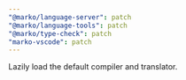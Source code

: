 ```yaml
---
"@marko/language-server": patch
"@marko/language-tools": patch
"@marko/type-check": patch
"marko-vscode": patch
---
```


Lazily load the default compiler and translator.
